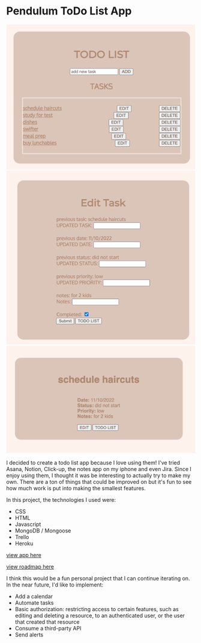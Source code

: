 # Pendulum ToDo List App



![Root page](public/img/Pendulum-P2-img3.png)
![Root page](public/img/Pendulum-P2-img2.png)
![Root page](public/img/Pendulum-P2-img1.png)


I decided to create a todo list app because I love using them! I've tried Asana, Notion, Click-up, the notes app on my iphone and even Jira. Since I enjoy using them, I thought it was be interesting to actually try to make my own. There are a ton of things that could be improved on but it's fun to see how much work is put into making the smallest features. 

In this project, the technologies I used were:
- CSS
- HTML
- Javascript
- MongoDB / Mongoose
- Trello
- Heroku

[view app here](https://pendulum-project.herokuapp.com/pendulum)

[view roadmap here](https://trello.com/b/pdR6tBLX/pendulum)

I think this would be a fun personal project that I can continue iterating on. In the near future, I'd like to implement: 
- Add a calendar
- Automate tasks
- Basic authorization: restricting access to certain features, such as editing and deleting a resource, to an authenticated user, or the user that created that resource
- Consume a third-party API
- Send alerts
